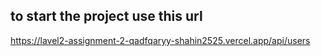 ## to start the project use this url

https://lavel2-assignment-2-qadfqaryy-shahin2525.vercel.app/api/users
